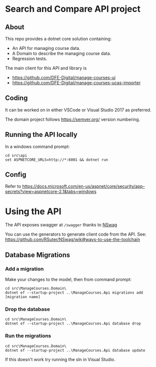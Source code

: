 # Search and Compare API project

## About

This repo provides a dotnet core solution containing:

* An API for managing course data.
* A Domain to describe the managing course data.
* Regression tests.

The main client for this API and library is
* https://github.com/DFE-Digital/manage-courses-ui
* https://github.com/DFE-Digital/manage-courses-ucas-importer

## Coding

It can be worked on in either VSCode or Visual Studio 2017 as preferred.

The domain project follows https://semver.org/ version numbering.

## Running the API locally

In a windows command prompt:

    cd src\api
    set ASPNETCORE_URLS=http://*:6001 && dotnet run

## Config

Refer to
https://docs.microsoft.com/en-us/aspnet/core/security/app-secrets?view=aspnetcore-2.1&tabs=windows

# Using the API

The API exposes swagger at `/swagger` thanks to [NSwag](https://github.com/RSuter/NSwag)

You can use the generators to generate client code from the API.
See: https://github.com/RSuter/NSwag/wiki#ways-to-use-the-toolchain

## Database Migrations

### Add a migration

Make your changes to the model, then from command prompt:

    cd src\ManageCourses.Domain\
    dotnet ef --startup-project ..\ManageCourses.Api migrations add [migration name]

### Drop the database

    cd src\ManageCourses.Domain\
    dotnet ef --startup-project ..\ManageCourses.Api database drop

### Run the migrations

    cd src\ManageCourses.Domain\
    dotnet ef --startup-project ..\ManageCourses.Api database update

If this doesn't work try running the sln in Visual Studio.

